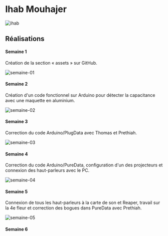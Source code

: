 # Ihab Mouhajer

![ihab](https://github.com/user-attachments/assets/de369a2f-4571-4dd2-89d8-94ea923ebf3e)

## Réalisations

#### Semaine 1

Création de la section « assets » sur GitHub.

![semaine-01](https://github.com/user-attachments/assets/864cf537-79d0-4e54-a1cf-b92431ee3b47)

#### Semaine 2

Création d'un code fonctionnel sur Arduino pour détecter la capacitance avec une maquette en aluminium.

![semaine-02](https://github.com/user-attachments/assets/95ca8ad6-a264-48b0-9f37-a7e60b750c52)

#### Semaine 3

Correction du code Arduino/PlugData avec Thomas et Prethiah.

![semaine-03](https://github.com/user-attachments/assets/68b9bbaf-dd6e-472d-89ac-8d654de2790a)

#### Semaine 4

Correction du code Arduino/PureData, configuration d'un des projecteurs et connexion des haut-parleurs avec le PC.

![semaine-04](https://github.com/user-attachments/assets/a8a437f2-7ffc-4a23-bb6e-2b543997f121)

#### Semaine 5

Connexion de tous les haut-parleurs à la carte de son et Reaper, travail sur la 4e fleur et correction des bogues dans PureData avec Prethiah.

![semaine-05](https://github.com/user-attachments/assets/8d9d121a-1edb-4b3a-b01c-e49380fa4ad3)

#### Semaine 6
